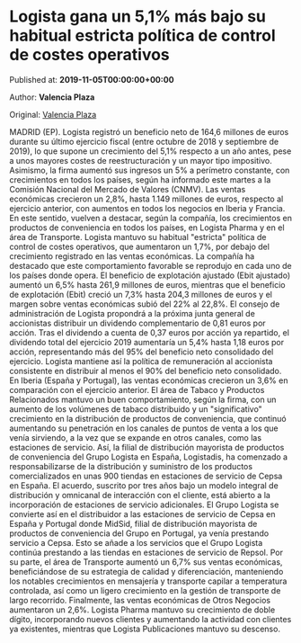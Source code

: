 
# Logista gana un 5,1% más bajo su habitual estricta política de control de costes operativos

Published at: **2019-11-05T00:00:00+00:00**

Author: **Valencia Plaza**

Original: [Valencia Plaza](https://valenciaplaza.com/logista-gana-un-5-1-mas-bajo-su-habitual-estricta-politica-de-control-de-costes-operativos)

MADRID (EP). Logista registró un beneficio neto de 164,6 millones de euros durante su último ejercicio fiscal (entre octubre de 2018 y septiembre de 2019), lo que supone un crecimiento del 5,1% respecto a un año antes, pese a unos mayores costes de reestructuración y un mayor tipo impositivo. Asimismo, la firma aumentó sus ingresos un 5% a perímetro constante, con crecimientos en todos los países, según ha informado este martes a la Comisión Nacional del Mercado de Valores (CNMV).
Las ventas económicas crecieron un 2,8%, hasta 1.149 millones de euros, respecto al ejercicio anterior, con aumentos en todos los negocios en Iberia y Francia. En este sentido, vuelven a destacar, según la compañía, los crecimientos en productos de conveniencia en todos los países, en Logista Pharma y en el área de Transporte.
Logista mantuvo su habitual "estricta" política de control de costes operativos, que aumentaron un 1,7%, por debajo del crecimiento registrado en las ventas económicas. La compañía ha destacado que este comportamiento favorable se reprodujo en cada uno de los países donde opera.
El beneficio de explotación ajustado (Ebit ajustado) aumentó un 6,5% hasta 261,9 millones de euros, mientras que el beneficio de explotación (Ebit) creció un 7,3% hasta 204,3 millones de euros y el margen sobre ventas económicas subió del 22% al 22,8%.
El consejo de administración de Logista propondrá a la próxima junta general de accionistas distribuir un dividendo complementario de 0,81 euros por acción. Tras el dividendo a cuenta de 0,37 euros por acción ya repartido, el dividendo total del ejercicio 2019 aumentaría un 5,4% hasta 1,18 euros por acción, representando más del 95% del beneficio neto consolidado del ejercicio. Logista mantiene así la política de remuneración al accionista consistente en distribuir al menos el 90% del beneficio neto consolidado.
En Iberia (España y Portugal), las ventas económicas crecieron un 3,6% en comparación con el ejercicio anterior. El área de Tabaco y Productos Relacionados mantuvo un buen comportamiento, según la firma, con un aumento de los volúmenes de tabaco distribuido y un "significativo" crecimiento en la distribución de productos de conveniencia, que continuó aumentando su penetración en los canales de puntos de venta a los que venía sirviendo, a la vez que se expande en otros canales, como las estaciones de servicio.
Así, la filial de distribución mayorista de productos de conveniencia del Grupo Logista en España, Logistadis, ha comenzado a responsabilizarse de la distribución y suministro de los productos comercializados en unas 900 tiendas en estaciones de servicio de Cepsa en España. El acuerdo, suscrito por tres años bajo un modelo integral de distribución y omnicanal de interacción con el cliente, está abierto a la incorporación de estaciones de servicio adicionales.
El Grupo Logista se convierte así en el distribuidor a las estaciones de servicio de Cepsa en España y Portugal donde MidSid, filial de distribución mayorista de productos de conveniencia del Grupo en Portugal, ya venía prestando servicio a Cepsa. Esto se añade a los servicios que el Grupo Logista continúa prestando a las tiendas en estaciones de servicio de Repsol.
Por su parte, el área de Transporte aumentó un 6,7% sus ventas económicas, beneficiándose de su estrategia de calidad y diferenciación, manteniendo los notables crecimientos en mensajería y transporte capilar a temperatura controlada, así como un ligero crecimiento en la gestión de transporte de largo recorrido.
Finalmente, las ventas económicas de Otros Negocios aumentaron un 2,6%. Logista Pharma mantuvo su crecimiento de doble dígito, incorporando nuevos clientes y aumentando la actividad con clientes ya existentes, mientras que Logista Publicaciones mantuvo su descenso.

